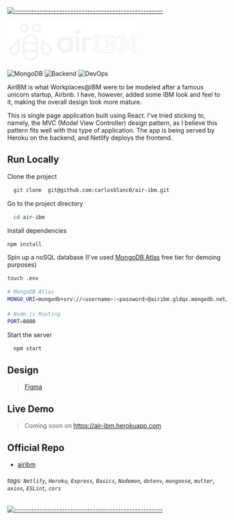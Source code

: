 [![-----------------------------------------------------](https://raw.githubusercontent.com/andreasbm/readme/master/assets/lines/colored.png)](#-)

![airIBM](https://raw.githubusercontent.com/carlosblanc0/air-ibm/master/frontend/src/assets/logo.svg)

![MongoDB](https://img.shields.io/badge/MongoDB-%234ea94b.svg?style=for-the-badge&logo=mongodb&logoColor=white)
![Backend](https://img.shields.io/badge/Node.js-339933?style=for-the-badge&logo=nodedotjs&logoColor=white)
![DevOps](https://img.shields.io/badge/Netlify-00C7B7?style=for-the-badge&logo=netlify&logoColor=white)

AirIBM is what Workplaces@IBM were to be modeled after a famous unicorn startup, Airbnb. I have, however, added some IBM look and feel to it, making the overall design look more mature.

This is single page application built using React. I've tried sticking to, namely, the MVC (Model View Controller) design pattern, as I believe this pattern fits well with this type of application. The app is being served by Heroku on the backend, and Netlify deploys the frontend.

## Run Locally

Clone the project

```bash
  git clone  git@github.com:carlosblanc0/air-ibm.git
```

Go to the project directory

```bash
  cd air-ibm
```

Install dependencies

```bash
npm install
```

Spin up a noSQL database (I've used [MongoDB Atlas](https://www.mongodb.com/atlas/database) free tier for demoing purposes)

```bash
touch .env
```

```bash
# MongoDB Atlas
MONGO_URI=mongodb+srv://<username>:<password>@airibm.gldqv.mongodb.net/<databse-name>?retryWrites=true&w=majority

# Node.js Routing
PORT=8080
```

Start the server

```bash
  npm start
```

## Design

> [Figma](https://www.figma.com/file/rd3Q6rsaooqCVvo1rry5OZ/IBM-team-library)

## Live Demo

> Coming soon on https://air-ibm.herokuapp.com

## Official Repo

- [airibm](https://github.com/carlosblanc0/air-ibm)

###### tags: `Netlify`, `Heroku`, `Express`, `Basics`, `Nodemon`, `dotenv`, `mongoose`, `multer`, `axios`, `ESLint`, `cors`

[![-----------------------------------------------------](https://raw.githubusercontent.com/andreasbm/readme/master/assets/lines/colored.png)](#-)

